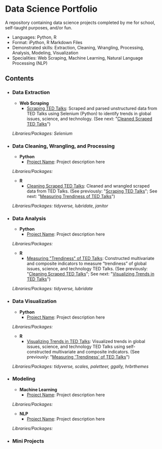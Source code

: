 # Data Science Portfolio
A repository containing data science projects completed by me for school, self-taught purposes, and/or fun.

* Languages: Python, R
* Format: iPython, R Markdown Files
* Demonstrated skills: Extraction, Cleaning, Wrangling, Processing, Analysis, Modeling, Visualization
* Specialities: Web Scraping, Machine Learning, Natural Language Processing (NLP)

## Contents
- ### Data Extraction
	- __Web Scraping__
		- [Scraping TED Talks](): Scraped and parsed unstructured data from TED Talks using Selenium (Python) to identify trends in global issues, science, and technology. (See next: "[Cleaned Scraped TED Talks]()")
		
	_Libraries/Packages: Selenium_ 
	
- ### Data Cleaning, Wrangling, and Processing
	- __Python__
		- [Project Name](): Project description here
		
	_Libraries/Packages:_ 

	- __R__ 
		- [Cleaning Scraped TED Talks](): Cleaned and wrangled scraped data from TED Talks. (See previously: "[Scraping TED Talks]()"; See next: "[Measuring Trendiness of TED Talks]()")
		
	_Libraries/Packages: tidyverse, lubridate, janitor_ 		

- ### Data Analysis
	- __Python__
		- [Project Name](): Project description here
		
	_Libraries/Packages:_ 

	- __R__ 
		- [Measuring "Trendiness" of TED Talks](): Constructed multivariate and composite indicators to measure “trendiness” of global issues, science, and technology TED Talks. (See previously: "[Cleaning Scraped TED Talks]()"; See next: "[Visualizing Trends in TED Talks]()")
	
	_Libraries/Packages: tidyverse, lubridate_ 

- ### Data Visualization
	- __Python__
		- [Project Name](): Project description here
		
	_Libraries/Packages:_ 

	- __R__ 
		- [Visualizing Trends in TED Talks](): Visualized trends in global issues, science, and technology TED Talks using self-constructed multivariate and composite indicators. (See previously: "[Measuring 'Trendiness' of TED Talks]()")
		
  	_Libraries/Packages: tidyverse, scales, paletteer, ggally, hrbrthemes_ 

- ### Modeling
	- __Machine Learning__
		- [Project Name](): Project description here	
		
	 _Libraries/Packages:_ 
	
	- __NLP__
		- [Project Name](): Project description here
		
	 _Libraries/Packages:_ 

- ### Mini Projects
